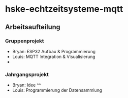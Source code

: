 # hske-echtzeitsysteme-mqtt

## Arbeitsaufteilung
### Gruppenprojekt
- Bryan: ESP32 Aufbau & Programmierung
- Louis: MQTT Integration & Visualisierung
- 
### Jahrgangsprojekt
- Bryan: Idee ^^
- Louis: Programmierung der Datensammlung
